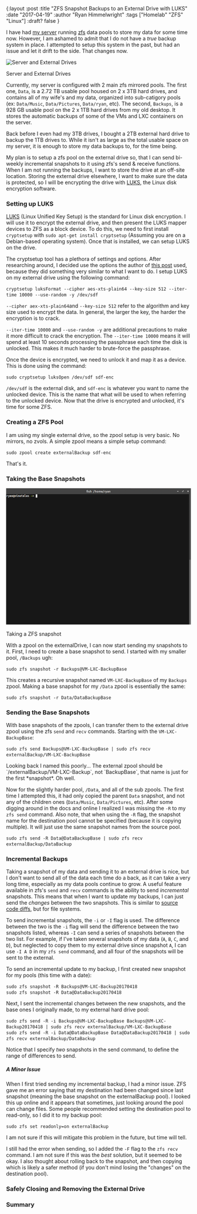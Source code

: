{:layout :post
:title  "ZFS Snapshot Backups to an External Drive with LUKS"
:date "2017-04-19"
:author "Ryan Himmelwright"
:tags ["Homelab" "ZFS" "Linux"]
:draft? false
}

I have had [my server](../../pages/homelab/) running [zfs](https://en.wikipedia.org/wiki/ZFS) data pools to store my data for some time now. However, I am ashamed to admit that I do not have a *true* backup system in place. I attempted to setup this system in the past, but had an issue and let it drift to the side. That changes now.

<!-- more -->

![Server and External Drives](../../img/posts/ZFS-Backups-To-LUKS-External/drives.png")
<div id="caption">Server and External Drives</div>


Currently, my server is configured with 2 main zfs mirrored pools.  The first one, `Data`, is a 2.72 TB usable pool housed on 2 x 3TB hard drives,  and contains all of my wife's and my data, organized into sub-catigory pools (ex: `Data/Music`, `Data/Pictures`, `Data/ryan`, etc). The second, `Backups`, is a 928 GB usable pool on the 2 x 1TB hard drives from my old desktop. It stores the automatic backups of some of the VMs and LXC containers on the server.

Back before I even had my 3TB drives, I bought a 2TB external hard drive to backup the 1TB drives to. While it isn't as large as the total usable space on my server, it is enough to store my data backups to, for the time being.

My plan is to setup a zfs pool on the external drive so, that I can send bi-weekly incremental snapshots to it using zfs's send & receive functions. When I am not running the backups, I want to store the drive at an off-site location. Storing the external drive elsewhere, I want to make sure the data is protected, so I will be encrypting the drive with [LUKS](https://en.wikipedia.org/wiki/Linux_Unified_Key_Setup), the Linux disk encryption software.

### Setting up LUKS

[LUKS](https://gitlab.com/cryptsetup/cryptsetup/blob/master/README.md) (Linux Unified Key Setup) is the standard for Linux disk encryption. I will use it to encrypt the external drive, and then present the LUKS mapper devices to ZFS as a block device. To do this, we need to first install `cryptsetup` with `sudo apt-get install cryptsetup` (Assuming you are on a Debian-based operating system). Once that is installed, we can setup LUKS on the drive.

The cryptsetup tool has a plethora of settings and options. After researching around, I decided use the options the author of [this post](http://www.makethenmakeinstall.com/2014/10/zfs-on-linux-with-luks-encrypted-disks/) used, because they did something very similar to what I want to do. I setup LUKS on my external drive using the following command:


```
cryptsetup luksFormat --cipher aes-xts-plain64 --key-size 512 --iter-time 10000 --use-random -y /dev/sdf
```
`--cipher aex-xts-plain64`and `--key-size 512` refer to the algorithm and key size used to encrypt the data. In general, the larger the key, the harder the encryption is to crack.

`--iter-time 10000` and `--use-random -y` are additional precautions to make it more difficult to crack the encryption. The `--iter-time 10000` means it will spend at least 10 seconds processing the passphrase each time the disk is unlocked. This makes it much harder to brute-force the passphrase. 

Once the device is encrypted, we need to unlock it and map it as a device. This is done using the command:

```
sudo cryptsetup luksOpen /dev/sdf sdf-enc
```

`/dev/sdf` is the external disk, and `sdf-enc` is whatever you want to name the unlocked device. This is the name that what will be used to when referring to the unlocked device. Now that the drive is encrypted and unlocked, it's time for some ZFS.

### Creating a ZFS Pool
I am using my single external drive, so the zpool setup is very basic. No mirrors, no zvols. A simple zpool means a simple setup command:

```
sudo zpool create externalBackup sdf-enc
```

That's it. 


### Taking the Base Snapshots

![Taking a ZFS snapshot](../../img/posts/ZFS-Backups-To-LUKS-External/snapshot.gif)
<div id="caption">Taking a ZFS snapshot</div>

With a zpool on the externalDrive, I can now start sending my snapshots to it. First, I need to create a base snapshot to send. I started with my smaller pool, `/Backups` ugh:

```
sudo zfs snapshot -r Backups@VM-LXC-BackupBase
```

This creates a recursive snapshot named `VM-LXC-BackupBase` of my `Backups` zpool. Making a base snapshot for my `/Data` zpool is essentially the same:

```
sudo zfs snapshot -r Data/DataBackupBase
```

### Sending the Base Snapshots

With base snapshots of the zpools, I can transfer them to the external drive zpool using the zfs `send` and `recv` commands. Starting with the `VM-LXC-BackupBase`:

```
sudo zfs send Backups@VM-LXC-BackupBase | sudo zfs recv externalBackup/VM-LXC-BackupBase
```
<div id="caption">Looking back I named this poorly... The external zpool should be `/externalBackup/VM-LXC-Backup`, not `BackupBase`, that name is just for the first *snapshot*. Oh well.</div>

Now for the slightly harder pool, `/Data`, and all of the sub zpools. The first time I attempted this, it had only copied the parent `Data` snapshot, and not any of the children ones (`Data/Music`, `Data/Pictures`, etc). After some digging around in the docs and online I realized I was missing the `-R` to my `zfs send` command.  Also note, that when using the `-R` flag, the snapshot name for the destination pool cannot be specified (because it is copying multiple). It will just use the same snapshot names from the source pool.

```
sudo zfs send -R Data@DataBackupBase | sudo zfs recv externalBackup/DataBackup
```

### Incremental Backups

Taking a snapshot of my data and sending it to an external drive is nice, but I don't want to send all of the data each time do a back, as it can take a very long time, especially as my data pools continue to grow. A useful feature available in zfs's `send` and `recv` commands is the ability to send *incremental* snapshots. This means that when I want to update my backups, I can just send the *changes* between the two snapshots. This is similar to [source code diffs](https://en.wikipedia.org/wiki/Diff_utility), but for file systems.

To send incremental snapshots, the `-i` or `-I` flag is used. The difference between the two is the `-i` flag will send the difference between the two snapshots listed, whereas `-I` can send a series of snapshots between the two list. For example, if I've taken several snapshots of my data (`A`, `B`, `C`, and `D`), but neglected to copy them to my external drive since snapshot `A`, I can use `-I A D` in my `zfs send` command, and all four of the snapshots will be sent to the external.

To send an incremental update to my backup, I first created new snapshot for my pools (this time with a date):

```
sudo zfs snapshot -R Backups@VM-LXC-Backup20170418
sudo zfs snapshot -R Data@DataBackup20170418
```

Next, I sent the incremental changes between the new snapshots, and the base ones I originally made, to my external hard drive pool:

```
sudo zfs send -R -i Backups@VM-LXC-BackupBase Backups@VM-LXC-Backup20170418 | sudo zfs recv externalBackup/VM-LXC-BackupBase
sudo zfs send -R -i Data@DataBackupBase Data@DataBackup20170418 | sudo zfs recv externalBackup/DataBackup
```


Notice that I specify *two* snapshots in the send command, to define the range of differences to send. 

##### A Minor Issue
When I first tried sending my incremental backup, I had a minor issue. ZFS gave me an error saying that my destination had been changed since last snapshot (meaning the base snapshot on the externalBackup pool). I looked this up online and it appears that sometimes, just looking around the pool can change files. Some people recommended setting the destination pool to read-only, so I did it to my backup pool:

```
sudo zfs set readonly=on externalBackup
```

I am not sure if this will mitigate this problem in the future, but time will tell.

I still had the error when sending, so I added the `-F` flag to the `zfs recv` command. I am not sure if this was the *best* solution, but it seemed to be okay. I also thought about rolling back to the snapshot, and then copying which is likely a safer method (if you don't mind losing the "changes" on the destination pool).

### Safely Closing and Removing the External Drive

### Summary

